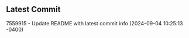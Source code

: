 
## Latest Commit
7559915 - Update README with latest commit info (2024-09-04 10:25:13 -0400) <Yunxi-Zhou>
